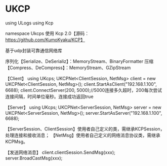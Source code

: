 # UKCP

using ULogs
using Kcp 

namespace Ukcps
使用 Kcp 2.0【源码：https://github.com/KumoKyaku/KCP】

基于udp封装可靠通信网络库

序列化【Serialize、DeSerializ】：MemoryStream、BinaryFormatter
压缩【Compress、DeCompress】：MemoryStream、GZipStream

【Client】
using UKcps;
UKCPNet<ClientSession, NetMsg> client = new UKCPNet<ClientSession, NetMsg>();
client.StartAsClient("192.168.1.100", 6688);
client.ConnectServer(200, 5000);//5000连接多久超时，200每次尝试连接间隔，时间单位毫秒。连接成功返回true

【Server】
using UKcps;
UKCPNet<ServerSession, NetMsg> server = new UKCPNet<ServerSession, NetMsg>();
server.StartAsServer("192.168.1.100", 6688);


【ServerSession、ClientSession】使用者自己定义的类，需继承KCPSession，处理连接和接收消息；
【NetMsg】使用者自己定义的网络消息协议类，需继承KCPMsg。


【发送网络消息】
client.clientSession.SendMsg(xxx);
server.BroadCastMsg(xxx);



